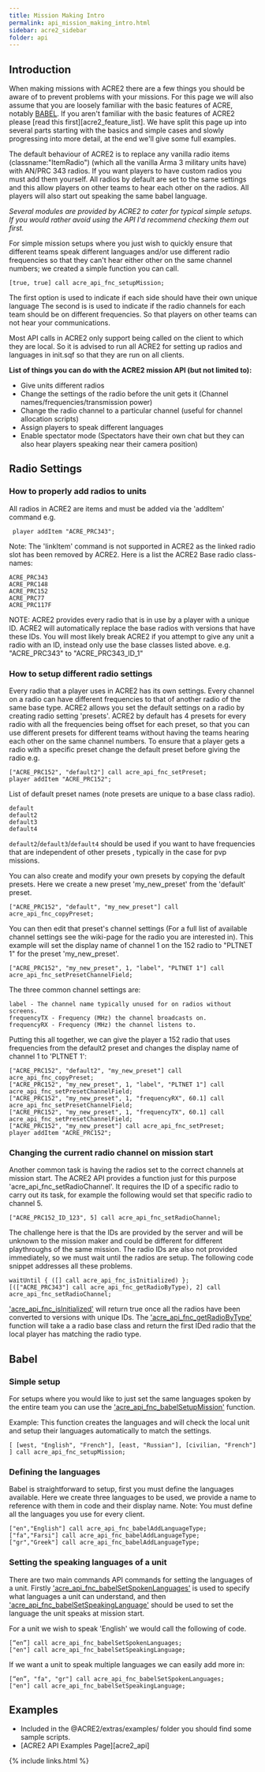 ```yaml
---
title: Mission Making Intro
permalink: api_mission_making_intro.html
sidebar: acre2_sidebar
folder: api
---
```


## Introduction

When making missions with ACRE2 there are a few things you should be aware of to prevent problems with your missions. For this page we will also assume that you are loosely familiar with the basic features of ACRE, notably [BABEL](http://acre.idi-systems.com/api/api_babel.html). If you aren't familiar with the basic features of ACRE2 please [read this first][acre2_feature_list]. We have split this page up into several parts starting with the basics and simple cases and slowly progressing into more detail, at the end we'll give some full examples.

The default behaviour of ACRE2 is to replace any vanilla radio items (classname:"ItemRadio") (which all the vanilla Arma 3 military units have) with AN/PRC 343 radios. If you want players to have custom radios you must add them yourself. All radios by default are set to the same settings and this allow players on other teams to hear each other on the radios. All players will also start out speaking the same babel language.

*Several modules are provided by ACRE2 to cater for typical simple setups. If you would rather avoid using the API I'd recommend checking them out first.*

For simple mission setups where you just wish to quickly ensure that different teams speak different languages and/or use different radio frequencies so that they can't hear either other on the same channel numbers; we created a simple function you can call.

```
[true, true] call acre_api_fnc_setupMission;
```
The first option is used to indicate if each side should have their own unique language
The second is is used to indicate if the radio channels for each team should be on different frequencies. So that players on other teams can not hear your communications.

Most API calls in ACRE2 only support being called on the client to which they are local. So it is advised to run all ACRE2 for setting up radios and languages in init.sqf so that they are run on all clients.

**List of things you can do with the ACRE2 mission API (but not limited to):**
* Give units different radios
* Change the settings of the radio before the unit gets it (Channel names/frequencies/transmission power)
* Change the radio channel to a particular channel (useful for channel allocation scripts)
* Assign players to speak different languages
* Enable spectator mode (Spectators have their own chat but they can also hear players speaking near their camera position)

## Radio Settings

### How to properly add radios to units

All radios in ACRE2 are items and must be added via the 'addItem' command e.g. 
```
 player addItem "ACRE_PRC343"; 
```
Note: The 'linkItem' command is not supported in ACRE2 as the linked radio slot has been removed by ACRE2. Here is a list the ACRE2 Base radio class-names:
```
ACRE_PRC343
ACRE_PRC148
ACRE_PRC152
ACRE_PRC77
ACRE_PRC117F
```

NOTE: ACRE2 provides every radio that is in use by a player with a unique ID. ACRE2 will automatically replace the base radios with versions that have these IDs. You will most likely break ACRE2 if you attempt to give any unit a radio with an ID, instead only use the base classes listed above.
e.g. "ACRE_PRC343" to "ACRE_PRC343_ID_1"

### How to setup different radio settings

Every radio that a player uses in ACRE2 has its own settings. Every channel on a radio can have different frequencies to that of another radio of the same base type. ACRE2 allows you set the default settings on a radio by creating radio setting 'presets'. ACRE2 by default has 4 presets for every radio with all the frequencies being offset for each preset, so that you can use different presets for different teams without having the teams hearing each other on the same channel numbers. To ensure that a player gets a radio with a specific preset change the default preset before giving the radio e.g.
```
["ACRE_PRC152", "default2"] call acre_api_fnc_setPreset;
player addItem "ACRE_PRC152";
```

List of default preset names (note presets are unique to a base class radio).
```
default
default2
default3
default4
```
`default2`/`default3`/`default4` should be used if you want to have frequencies that are independent of other presets , typically in the case for pvp missions.

You can also create and modify your own presets by copying the default presets. Here we create a new preset 'my_new_preset' from the 'default' preset.
```
["ACRE_PRC152", "default", "my_new_preset"] call acre_api_fnc_copyPreset;
```

You can then edit that preset's channel settings (For a full list of available channel settings see the wiki-page for the radio you are interested in). This example will set the display name of channel 1 on the 152 radio to "PLTNET 1" for the preset 'my_new_preset'.
```
["ACRE_PRC152", "my_new_preset", 1, "label", "PLTNET 1"] call 
acre_api_fnc_setPresetChannelField;
```
The three common channel settings are:
```
label - The channel name typically unused for on radios without screens.
frequencyTX - Frequency (MHz) the channel broadcasts on.
frequencyRX - Frequency (MHz) the channel listens to.
```

Putting this all together, we can give the player a 152 radio that uses frequencies from the default2 preset and changes the display name of channel 1 to 'PLTNET 1':
```
["ACRE_PRC152", "default2", "my_new_preset"] call acre_api_fnc_copyPreset;
["ACRE_PRC152", "my_new_preset", 1, "label", "PLTNET 1"] call acre_api_fnc_setPresetChannelField;
["ACRE_PRC152", "my_new_preset", 1, "frequencyRX", 60.1] call acre_api_fnc_setPresetChannelField;
["ACRE_PRC152", "my_new_preset", 1, "frequencyTX", 60.1] call acre_api_fnc_setPresetChannelField;
["ACRE_PRC152", "my_new_preset"] call acre_api_fnc_setPreset;
player addItem "ACRE_PRC152";
```

### Changing the current radio channel on mission start

Another common task is having the radios set to the correct channels at mission start. The ACRE2 API provides a function just for this purpose 'acre_api_fnc_setRadioChannel'. It requires the ID of a specific radio to carry out its task, for example the following would set that specific radio to channel 5.
```
["ACRE_PRC152_ID_123", 5] call acre_api_fnc_setRadioChannel;
```
The challenge here is that the IDs are provided by the server and will be unknown to the mission maker and could be different for different playthroughs of the same mission. The radio IDs are also not provided immediately, so we must wait until the radios are setup. The following code snippet addresses all these problems.
```
waitUntil { ([] call acre_api_fnc_isInitialized) };
[(["ACRE_PRC343"] call acre_api_fnc_getRadioByType), 2] call acre_api_fnc_setRadioChannel;
```
['acre_api_fnc_isInitialized'](http://acre.idi-systems.com/api/api_general.html#acre_api_fnc_isInitialized) will return true once all the radios have been converted to versions with unique IDs. The ['acre_api_fnc_getRadioByType'](http://acre.idi-systems.com/api/api_general.html#acre_api_fnc_getRadioByType) function will take a a radio base class and return the first IDed radio that the local player has matching the radio type.

## Babel

### Simple setup

For setups where you would like to just set the same languages spoken by the entire team you can use the ['acre_api_fnc_babelSetupMission'](http://acre.idi-systems.com/api/api_babel.html#acre_api_fnc_babelSetupMission) function.

Example: This function creates the languages and will check the local unit and setup their languages automatically to match the settings.
```
[ [west, "English", "French"], [east, "Russian"], [civilian, "French"] ] call acre_api_fnc_setupMission;
```

### Defining the languages

Babel is straightforward to setup, first you must define the languages available. Here we create three languages to be used, we provide a name to reference with them in code and their display name. Note: You must define all the languages you use for every client.
```
["en","English"] call acre_api_fnc_babelAddLanguageType;
["fa","Farsi"] call acre_api_fnc_babelAddLanguageType;
["gr","Greek"] call acre_api_fnc_babelAddLanguageType;
```

### Setting the speaking languages of a unit

There are two main commands API commands for setting the languages of a unit. Firstly ['acre_api_fnc_babelSetSpokenLanguages'](http://acre.idi-systems.com/api/api_babel.html#acre_api_fnc_babelSetSpokenLanguages) is used to specify what languages a unit can understand, and then ['acre_api_fnc_babelSetSpeakingLanguage'](http://acre.idi-systems.com/api/api_babel.html#acre_api_fnc_babelSetSpeakingLanguage) should be used to set the language the unit speaks at mission start.

For a unit we wish to speak 'English' we would call the following of code. 
```
[“en”] call acre_api_fnc_babelSetSpokenLanguages;
["en"] call acre_api_fnc_babelSetSpeakingLanguage;
```
If we want a unit to speak multiple languages we can easily add more in:
```
[“en”, "fa", "gr"] call acre_api_fnc_babelSetSpokenLanguages;
["en"] call acre_api_fnc_babelSetSpeakingLanguage;
```

## Examples

- Included in the @ACRE2/extras/examples/ folder you should find some sample scripts.
- [ACRE2 API Examples Page][acre2_api]

{% include links.html %}

